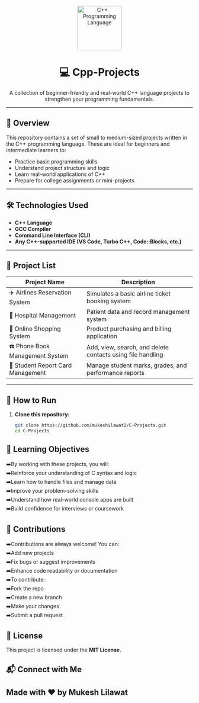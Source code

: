<!-- Logo / Banner Section -->
<p align="center">
  <a href="https://en.wikipedia.org/wiki/C%2B%2B" target="_blank" rel="noopener noreferrer">
    <img src="https://upload.wikimedia.org/wikipedia/commons/1/18/ISO_C%2B%2B_Logo.svg" alt="C++ Programming Language" width="120" height="120">
  </a>
</p>



<h1 align="center">💻 Cpp-Projects</h1>
<p align="center">
  A collection of beginner-friendly and real-world C++ language projects to strengthen your programming fundamentals.
</p>

---

## 🧠 Overview

This repository contains a set of small to medium-sized projects written in the C++ programming language. These are ideal for beginners and intermediate learners to:

- Practice basic programming skills
- Understand project structure and logic
- Learn real-world applications of C++
- Prepare for college assignments or mini-projects

---

## 🛠 Technologies Used

- **C++ Language**
- **GCC Compiler**
- **Command Line Interface (CLI)**
- **Any C++-supported IDE (VS Code, Turbo C++, Code::Blocks, etc.)**

---

## 📁 Project List

| Project Name                         | Description                                                  |
|--------------------------------------|--------------------------------------------------------------|
| ✈️ Airlines Reservation System       | Simulates a basic airline ticket booking system              |
| 🏥 Hospital Management               | Patient data and record management system                    |
| 🛒 Online Shopping System            | Product purchasing and billing application                   |
| ☎️ Phone Book Management System     | Add, view, search, and delete contacts using file handling   |
| 🧾 Student Report Card Management   | Manage student marks, grades, and performance reports        |

---

## 🚀 How to Run

1. **Clone this repository:**
   ```bash
   git clone https://github.com/mukeshilawat1/C-Projects.git
   cd C-Projects

 ##  🎯 Learning Objectives
➡️By working with these projects, you will:
<br/>
➡️Reinforce your understanding of C syntax and logic
<br/>
➡️Learn how to handle files and manage data
<br/>
➡️Improve your problem-solving skills
<br/>
➡️Understand how real-world console apps are built
<br/>
➡️Build confidence for interviews or coursework

## 🙌 Contributions
➡️Contributions are always welcome! You can:
<br/>
➡️Add new projects
<br/>
➡️Fix bugs or suggest improvements
<br/>
➡️Enhance code readability or documentation
<br/>
➡️To contribute:
<br/>
➡️Fork the repo
<br/>
➡️Create a new branch
<br/>
➡️Make your changes
<br/>
➡️Submit a pull request

## 📄 License
This project is licensed under the **MIT License**.

## 📬 Connect with Me
## Made with ❤️ by Mukesh Lilawat
